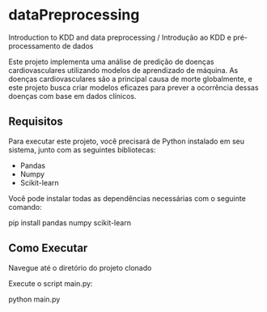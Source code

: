 # dataPreprocessing
Introduction to KDD and data preprocessing / Introdução ao KDD e pré-processamento de dados

Este projeto implementa uma análise de predição de doenças cardiovasculares utilizando modelos de aprendizado de máquina. As doenças cardiovasculares são a principal causa de morte globalmente, e este projeto busca criar modelos eficazes para prever a ocorrência dessas doenças com base em dados clínicos.

## Requisitos

Para executar este projeto, você precisará de Python instalado em seu sistema, junto com as seguintes bibliotecas:
- Pandas
- Numpy
- Scikit-learn

Você pode instalar todas as dependências necessárias com o seguinte comando:

pip install pandas numpy scikit-learn

## Como Executar

Navegue até o diretório do projeto clonado

Execute o script main.py:

python main.py